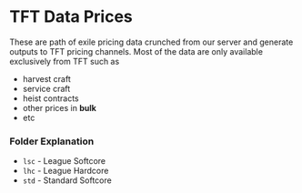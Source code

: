 # TFT Data Prices

These are path of exile pricing data crunched from our server and generate outputs to TFT pricing channels. Most of the data are only available exclusively from TFT such as
- harvest craft
- service craft
- heist contracts
- other prices in **bulk**
- etc


### Folder Explanation

- `lsc` - League Softcore
- `lhc` - League Hardcore
- `std` - Standard Softcore
